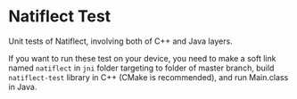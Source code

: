 # Natiflect Test

Unit tests of Natiflect, involving both of C++ and Java layers.

If you want to run these test on your device, you need to make a soft link named `natiflect` in `jni` folder targeting to folder of master branch, build `natiflect-test` library in C++ (CMake is recommended), and run Main.class in Java.
